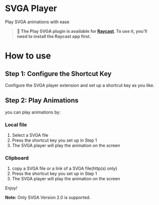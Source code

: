 # SVGA Player

Play SVGA animations with ease

> **💬 The Play SVGA plugin is available for [Raycast](https://www.raycast.com/). To use it, you’ll need to install the Raycast app first.**

# How to use

## Step 1: Configure the Shortcut Key

Configure the SVGA player extension and set up a shortcut key as you like.

## Step 2: Play Animations

you can play animations by:

### Local file

1. Select a SVGA file
2. Press the shortcut key you set up in Step 1
3. The SVGA player will play the animation on the screen

### Clipboard

1. copy a SVGA file or a link of a SVGA file(http(s) only)
2. Press the shortcut key you set up in Step 1
3. The SVGA player will play the animation on the screen

_Enjoy!_

**Note:** Only SVGA Version 2.0 is supported.
